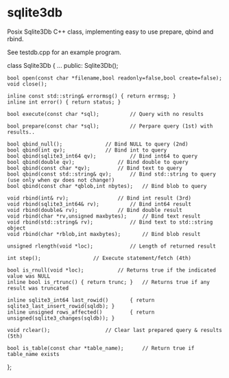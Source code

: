 sqlite3db
=========

Posix Sqlite3Db C++ class, implementing easy to use prepare, qbind and rbind.

See testdb.cpp for an example program.


class Sqlite3Db {
	...
public:	Sqlite3Db();

	bool open(const char *filename,bool readonly=false,bool create=false);
	void close();

	inline const std::string& errormsg() { return errmsg; }
	inline int error() { return status; }

	bool execute(const char *sql);			// Query with no results

	bool prepare(const char *sql);			// Perpare query (1st) with results..

	bool qbind_null();				// Bind NULL to query (2nd)
	bool qbind(int qv);				// Bind int to query
	bool qbind(sqlite3_int64 qv);			// Bind int64 to query
	bool qbind(double qv);				// Bind double to query
	bool qbind(const char *qv);			// Bind text to query
	bool qbind(const std::string& qv);		// Bind std::string to query (use only when qv does not change!)
	bool qbind(const char *qblob,int nbytes);	// Bind blob to query

	void rbind(int& rv);				// Bind int result (3rd)
	void rbind(sqlite3_int64& rv);			// Bind int64 result
	void rbind(double& rv);				// Bind double result
	void rbind(char *rv,unsigned maxbytes);		// Bind text result
	void rbind(std::string& rv);			// Bind text to std::string object
	void rbind(char *rblob,int maxbytes);		// Bind blob result

	unsigned rlength(void *loc);			// Length of returned result

	int step();					// Execute statement/fetch (4th)

	bool is_rnull(void *loc);			// Returns true if the indicated value was NULL
	inline bool is_rtrunc() { return trunc; }	// Returns true if any result was truncated

	inline sqlite3_int64 last_rowid()		{ return sqlite3_last_insert_rowid(sqldb); }
	inline unsigned rows_affected() 		{ return unsigned(sqlite3_changes(sqldb)); }

	void rclear();					// Clear last prepared query & results (5th)

	bool is_table(const char *table_name);		// Return true if table_name exists
};
